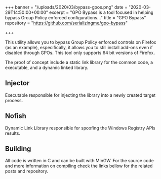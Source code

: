 +++
banner = "/uploads/2020/03/bypass-gpos.png"
date = "2020-03-29T14:50:00+00:00"
excerpt = "GPO Bypass is a tool focused in helping bypass Group Policy enforced configurations..."
title = "GPO Bypass"
repository = "https://github.com/serializingme/gpo-bypass"

+++

This utility allows you to bypass Group Policy enforced controls on Firefox (as an example), especifically, it allows you to still install add-ons even if disabled through GPOs. This tool only supports 64 bit versions of Firefox.

<!--more-->

The proof of concept include a static link library for the common code, a executable, and a dynamic linked library.

## Injector

Executable responsible for injecting the library into a newly created target process.

## Nofish

Dynamic Link Library responsible for spoofing the Windows Registry APIs results.

## Building

All code is written in C and can be built with MinGW. For the source code and more information on compiling check the links bellow for the related posts and repository.
